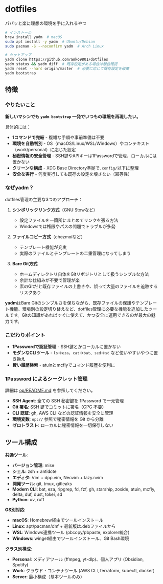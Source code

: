 # dotfiles

パパッと楽に理想の環境を手に入れるやつ

```bash
# インストール
brew install yadm  # macOS
sudo apt install -y yadm  # Ubuntu/Debian  
sudo pacman -S --noconfirm yadm  # Arch Linux

# セットアップ
yadm clone https://github.com/anko9801/dotfiles
yadm status && yadm diff  # 既存設定がある場合は競合確認
yadm reset --hard origin/master  # 必要に応じて既存設定を破棄
yadm bootstrap
```

## 特徴

### やりたいこと

**新しいマシンでも `yadm bootstrap` 一発でいつもの環境を再現したい。**

具体的には：
- **1コマンドで完結** - 複雑な手順や事前準備は不要
- **環境を自動判別** - OS（macOS/Linux/WSL/Windows）やコンテキスト（work/personal）に応じた設定
- **秘密情報の安全管理** - SSH鍵やAPIキーは1Passwordで管理、ローカルには置かない
- **クリーンな構成** - XDG Base Directory準拠で`.config/`以下に整理
- **安全な実行** - 何度実行しても既存の設定を壊さない（冪等性）

### なぜyadm？

dotfiles管理の主要な3つのアプローチ：

1. **シンボリックリンク方式**（GNU Stowなど）
   - 設定ファイルを一箇所にまとめてリンクを張る方法
   - Windowsでは権限やパスの問題でトラブルが多発

2. **ファイルコピー方式**（chezmoiなど）
   - テンプレート機能が充実
   - 実際のファイルとテンプレートの二重管理になってしまう

3. **Bare Git方式**
   - ホームディレクトリ自体をGitリポジトリとして扱うシンプルな方法
   - 余計な仕組みが不要で管理が楽
   - 素のGitだと既存ファイルの上書きや、誤って大量のファイルを追跡するリスクあり

**yadm**はBare Gitのシンプルさを保ちながら、既存ファイルの保護やテンプレート機能、環境別の設定切り替えなど、dotfiles管理に必要な機能を追加したツールです。Gitの知識があればすぐに使えて、かつ安全に運用できるのが最大の魅力です。

### こだわりポイント

- **1Passwordで認証管理** - SSH鍵とかローカルに置かない
- **モダンなCLIツール** - `ls`→`eza`、`cat`→`bat`、`sed`→`sd` など使いやすいやつに置き換え
- **賢い履歴検索** - atuinとmcflyでコマンド履歴を便利に

### 1Password によるシークレット管理

詳細は [op/README.md](../.config/op/README.md) を参照してください。

- **SSH Agent**: 全ての SSH 秘密鍵を 1Password で一元管理
- **Git 署名**: SSH 鍵でコミットに署名（GPG 不要）
- **CLI 認証**: gh, AWS CLI などの認証情報を安全に管理
- **環境変数**: `op://` 参照で秘密情報を Git から分離
- **ゼロトラスト**: ローカルに秘密情報を一切保存しない

## ツール構成

**共通ツール**:
- **バージョン管理**: mise
- **シェル**: zsh + antidote
- **エディタ**: Vim + dpp.vim, Neovim + lazy.nvim
- **開発ツール**: git, tmux, gitleaks
- **Modern CLI**: bat, eza, ripgrep, fd, fzf, gh, starship, zoxide, atuin, mcfly, delta, duf, dust, tokei, sd
- **Python**: uv, ruff

**OS別対応**:
- **macOS**: Homebrew経由でツールインストール
- **Linux**: apt/pacman/dnf + 最新版は.debファイルから
- **WSL**: Windows連携ツール (pbcopy/pbpaste, explorer統合)
- **Windows**: winget経由でツールインストール、Git Bash環境

**クラス別構成**:
- **Personal**: メディアツール (ffmpeg, yt-dlp)、個人アプリ (Obsidian, Spotify)
- **Work**: クラウド・コンテナツール (AWS CLI, terraform, kubectl, docker)
- **Server**: 最小構成（基本ツールのみ）
